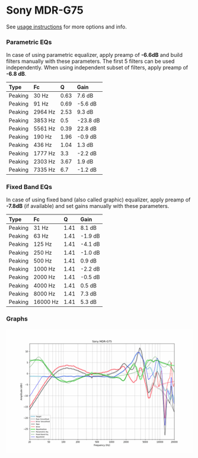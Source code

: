 # Sony MDR-G75
See [usage instructions](https://github.com/jaakkopasanen/AutoEq#usage) for more options and info.

### Parametric EQs
In case of using parametric equalizer, apply preamp of **-6.6dB** and build filters manually
with these parameters. The first 5 filters can be used independently.
When using independent subset of filters, apply preamp of **-6.8 dB**.

| Type    | Fc      |    Q | Gain     |
|:--------|:--------|:-----|:---------|
| Peaking | 30 Hz   | 0.63 | 7.6 dB   |
| Peaking | 91 Hz   | 0.69 | -5.6 dB  |
| Peaking | 2964 Hz | 2.53 | 9.3 dB   |
| Peaking | 3853 Hz | 0.5  | -23.8 dB |
| Peaking | 5561 Hz | 0.39 | 22.8 dB  |
| Peaking | 190 Hz  | 1.96 | -0.9 dB  |
| Peaking | 436 Hz  | 1.04 | 1.3 dB   |
| Peaking | 1777 Hz | 3.3  | -2.2 dB  |
| Peaking | 2303 Hz | 3.67 | 1.9 dB   |
| Peaking | 7335 Hz | 6.7  | -1.2 dB  |

### Fixed Band EQs
In case of using fixed band (also called graphic) equalizer, apply preamp of **-7.8dB**
(if available) and set gains manually with these parameters.

| Type    | Fc       |    Q | Gain    |
|:--------|:---------|:-----|:--------|
| Peaking | 31 Hz    | 1.41 | 8.1 dB  |
| Peaking | 63 Hz    | 1.41 | -1.9 dB |
| Peaking | 125 Hz   | 1.41 | -4.1 dB |
| Peaking | 250 Hz   | 1.41 | -1.0 dB |
| Peaking | 500 Hz   | 1.41 | 0.9 dB  |
| Peaking | 1000 Hz  | 1.41 | -2.2 dB |
| Peaking | 2000 Hz  | 1.41 | -0.5 dB |
| Peaking | 4000 Hz  | 1.41 | 0.5 dB  |
| Peaking | 8000 Hz  | 1.41 | 7.3 dB  |
| Peaking | 16000 Hz | 1.41 | 5.3 dB  |

### Graphs
![](./Sony%20MDR-G75.png)